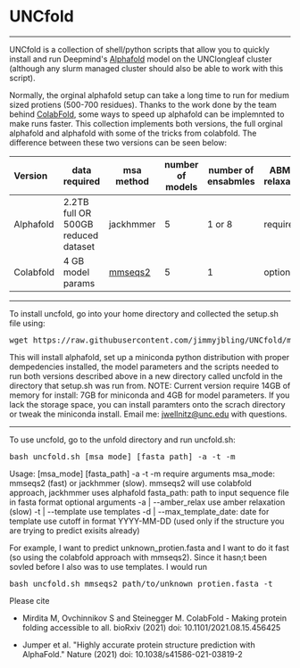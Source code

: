 # UNCfold
-----------------

UNCfold is a collection of shell/python scripts that allow you to quickly install and run Deepmind's [Alphafold](https://github.com/deepmind/alphafold) model on the UNClongleaf cluster (although any slurm managed cluster should also be able to work with this script).

Normally, the orginal alphafold setup can take a long time to run for medium sized protiens (500-700 residues). Thanks to the work done by the team behind [ColabFold](https://github.com/sokrypton/ColabFold), some ways to speed up alphafold can be implemnted to make runs faster. This collection implements both versions, the full orginal alphafold and alphafold with some of the tricks from colabfold. The difference between these two versions can be seen below:

| Version | data required | msa method | number of models | number of ensabmles | ABMER relaxation | run speed
| :-------- | -------  | --------- | ------- | --------- | ----------- | ----------|
| Alphafold | 2.2TB full OR 500GB reduced dataset | jackhmmer | 5 | 1 or 8 | required | slow
| Colabfold | 4 GB model params | [mmseqs2](https://github.com/soedinglab/MMseqs2) | 5 | 1 | optional | fast
-----------------

To install uncfold, go into your home directory and collected the setup.sh file using:
<pre>
wget https://raw.githubusercontent.com/jimmyjbling/UNCfold/main/setup.sh
</pre>

This will install alphafold, set up a miniconda python distribution with proper dempedencies installed, the model parameters and the scripts needed to run both versions described above in a new directory called uncfold in the directory that setup.sh was run from. NOTE: Current version require 14GB of memory for install: 7GB for miniconda and 4GB for model parameters. If you lack the storage space, you can install paramters onto the scrach directory or tweak the miniconda install. Email me: jwellnitz@unc.edu with questions.

-----------------
To use uncfold, go to the unfold directory and run uncfold.sh:

<pre>
bash uncfold.sh [msa_mode] [fasta_path] -a -t -m
</pre>

Usage: [msa_mode] [fasta_path] -a -t -m
require arguments
msa_mode:                          mmseqs2 (fast) or jackhmmer (slow). mmseqs2 will use colabfold approach, jackhmmer uses alphafold
fasta_path:                        path to input sequence file in fasta format
optional arguments
-a | --amber_relax                 use amber relaxation (slow)
-t | --template                    use templates
-d | --max_template_date: <date>   date for template use cutoff in format YYYY-MM-DD (used only if the structure you are trying to predict exisits already)

For example, I want to predict unknown_protien.fasta and I want to do it fast (so using the colabfold approach with mmseqs2). Since it hasn;t been sovled before I also was to use templates. I would run
  
<pre>
bash uncfold.sh mmseqs2 path/to/unknown_protien.fasta -t
</pre>

Please cite

- Mirdita M, Ovchinnikov S and Steinegger M. ColabFold - Making protein folding accessible to all. 
bioRxiv (2021) doi: 10.1101/2021.08.15.456425

- Jumper et al. "Highly accurate protein structure prediction with AlphaFold."
Nature (2021) doi: 10.1038/s41586-021-03819-2
